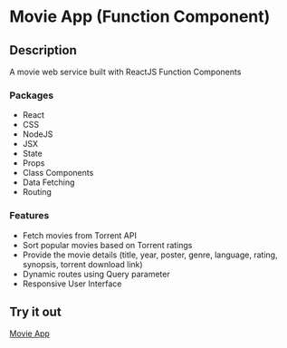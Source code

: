 # Movie App (Function Component)

## Description

A movie web service built with ReactJS Function Components

### Packages

- React
- CSS
- NodeJS
- JSX
- State
- Props
- Class Components
- Data Fetching
- Routing

### Features

- Fetch movies from Torrent API
- Sort popular movies based on Torrent ratings
- Provide the movie details (title, year, poster, genre, language, rating, synopsis, torrent download link)
- Dynamic routes using Query parameter
- Responsive User Interface

## Try it out

[Movie App](https://celine-yoon.github.io/movie-app-function/)

